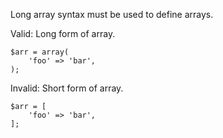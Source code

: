 Long array syntax must be used to define arrays.

Valid: Long form of array.
```
$arr = array(
    'foo' => 'bar',
);
```

Invalid: Short form of array.
```
$arr = [
    'foo' => 'bar',
];
```
